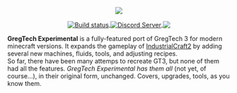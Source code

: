 <p align="center">
  <img src="https://github.com/Su5eD/GregTech-Experimental/blob/readme/src/main/resources/GTE_Logo_medium.png" align="center"/> 
</p>
<p align="center">
  <a href="https://github.com/Su5eD/GregTech-Experimental/actions">
      <img src="https://github.com/Su5eD/GregTech-Experimental/workflows/Build Master/badge.svg"  alt="Build status" align="center" />
  </a>
  <a href="https://discord.gg/JPvmNbe">
    <img src="https://discord.com/api/guilds/728217881514606612/widget.png?style=shield" alt="Discord Server" align="center"/>
  </a>
  <img src="https://www.gnu.org/graphics/lgplv3-88x31.png" align="center"/>
</p>  

**GregTech Experimental** is a fully-featured port of GregTech 3 for modern minecraft versions. It expands the gameplay of [IndustrialCraft2](https://www.curseforge.com/minecraft/mc-mods/industrial-craft) by adding several new machines, fluids, tools, and adjusting recipes.  
So far, there have been many attemps to recreate GT3, but none of them had all the features. *GregTech Experimental has them all* (not yet, of course...), in their original form, unchanged. Covers, upgrades, tools, as you know them.
